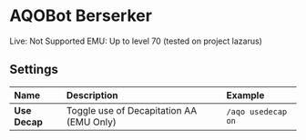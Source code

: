 # AQOBot Berserker

Live: Not Supported
EMU: Up to level 70 (tested on project lazarus)

## Settings

| **Name** | **Description** | **Example** |
| :-- | :----- | :--- |
| **Use Decap** | Toggle use of Decapitation AA (EMU Only) | `/aqo usedecap on` |

